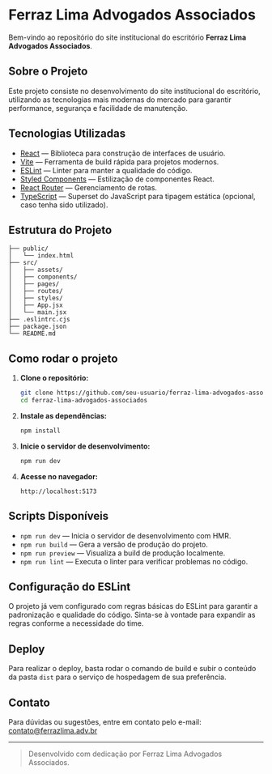 # Ferraz Lima Advogados Associados

Bem-vindo ao repositório do site institucional do escritório **Ferraz Lima Advogados Associados**.

## Sobre o Projeto

Este projeto consiste no desenvolvimento do site institucional do escritório, utilizando as tecnologias mais modernas do mercado para garantir performance, segurança e facilidade de manutenção.

## Tecnologias Utilizadas

- [React](https://react.dev/) — Biblioteca para construção de interfaces de usuário.
- [Vite](https://vitejs.dev/) — Ferramenta de build rápida para projetos modernos.
- [ESLint](https://eslint.org/) — Linter para manter a qualidade do código.
- [Styled Components](https://styled-components.com/) — Estilização de componentes React.
- [React Router](https://reactrouter.com/) — Gerenciamento de rotas.
- [TypeScript](https://www.typescriptlang.org/) — Superset do JavaScript para tipagem estática (opcional, caso tenha sido utilizado).

## Estrutura do Projeto

```
├── public/
│   └── index.html
├── src/
│   ├── assets/
│   ├── components/
│   ├── pages/
│   ├── routes/
│   ├── styles/
│   ├── App.jsx
│   └── main.jsx
├── .eslintrc.cjs
├── package.json
└── README.md
```

## Como rodar o projeto

1. **Clone o repositório:**
    ```bash
    git clone https://github.com/seu-usuario/ferraz-lima-advogados-associados.git
    cd ferraz-lima-advogados-associados
    ```

2. **Instale as dependências:**
    ```bash
    npm install
    ```

3. **Inicie o servidor de desenvolvimento:**
    ```bash
    npm run dev
    ```

4. **Acesse no navegador:**
    ```
    http://localhost:5173
    ```

## Scripts Disponíveis

- `npm run dev` — Inicia o servidor de desenvolvimento com HMR.
- `npm run build` — Gera a versão de produção do projeto.
- `npm run preview` — Visualiza a build de produção localmente.
- `npm run lint` — Executa o linter para verificar problemas no código.

## Configuração do ESLint

O projeto já vem configurado com regras básicas do ESLint para garantir a padronização e qualidade do código. Sinta-se à vontade para expandir as regras conforme a necessidade do time.

## Deploy

Para realizar o deploy, basta rodar o comando de build e subir o conteúdo da pasta `dist` para o serviço de hospedagem de sua preferência.

## Contato

Para dúvidas ou sugestões, entre em contato pelo e-mail: [contato@ferrazlima.adv.br](mailto:contato@ferrazlima.adv.br)

---

> Desenvolvido com dedicação por Ferraz Lima Advogados Associados.
